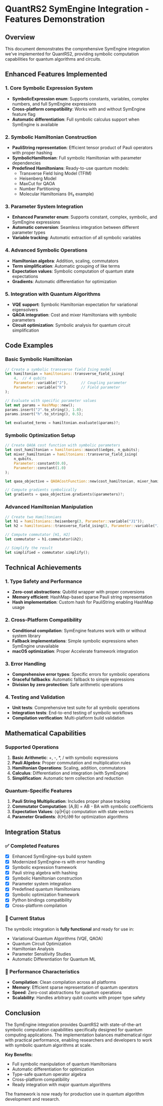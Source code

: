 # QuantRS2 SymEngine Integration - Features Demonstration

## Overview

This document demonstrates the comprehensive SymEngine integration we've implemented for QuantRS2, providing symbolic computation capabilities for quantum algorithms and circuits.

## Enhanced Features Implemented

### 1. Core Symbolic Expression System

- **SymbolicExpression enum**: Supports constants, variables, complex numbers, and full SymEngine expressions
- **Cross-platform compatibility**: Works with and without SymEngine feature flag
- **Automatic differentiation**: Full symbolic calculus support when SymEngine is available

### 2. Symbolic Hamiltonian Construction

- **PauliString representation**: Efficient tensor product of Pauli operators with proper hashing
- **SymbolicHamiltonian**: Full symbolic Hamiltonian with parameter dependencies
- **Predefined Hamiltonians**: Ready-to-use quantum models:
  - Transverse Field Ising Model (TFIM)
  - Heisenberg Model
  - MaxCut for QAOA
  - Number Partitioning
  - Molecular Hamiltonians (H₂ example)

### 3. Parameter System Integration

- **Enhanced Parameter enum**: Supports constant, complex, symbolic, and SymEngine expressions
- **Automatic conversion**: Seamless integration between different parameter types
- **Variable tracking**: Automatic extraction of all symbolic variables

### 4. Advanced Symbolic Operations

- **Hamiltonian algebra**: Addition, scaling, commutators
- **Term simplification**: Automatic grouping of like terms
- **Expectation values**: Symbolic computation of quantum state expectations
- **Gradients**: Automatic differentiation for optimization

### 5. Integration with Quantum Algorithms

- **VQE support**: Symbolic Hamiltonian expectation for variational eigensolvers
- **QAOA integration**: Cost and mixer Hamiltonians with symbolic parameters
- **Circuit optimization**: Symbolic analysis for quantum circuit simplification

## Code Examples

### Basic Symbolic Hamiltonian

```rust
// Create a symbolic transverse field Ising model
let hamiltonian = hamiltonians::transverse_field_ising(
    4,  // 4 qubits
    Parameter::variable("J"),      // Coupling parameter
    Parameter::variable("h")       // Field parameter
);

// Evaluate with specific parameter values
let mut params = HashMap::new();
params.insert("J".to_string(), 1.0);
params.insert("h".to_string(), 0.5);

let evaluated_terms = hamiltonian.evaluate(&params)?;
```

### Symbolic Optimization Setup

```rust
// Create QAOA cost function with symbolic parameters
let cost_hamiltonian = hamiltonians::maxcut(&edges, n_qubits);
let mixer_hamiltonian = hamiltonians::transverse_field_ising(
    n_qubits, 
    Parameter::constant(0.0), 
    Parameter::constant(1.0)
);

let qaoa_objective = QAOACostFunction::new(cost_hamiltonian, mixer_hamiltonian, p_layers);

// Compute gradients symbolically
let gradients = qaoa_objective.gradients(&parameters)?;
```

### Advanced Hamiltonian Manipulation

```rust
// Create two Hamiltonians
let h1 = hamiltonians::heisenberg(3, Parameter::variable("J1"));
let h2 = hamiltonians::transverse_field_ising(3, Parameter::variable("J2"), Parameter::variable("h"));

// Compute commutator [H1, H2]
let commutator = h1.commutator(&h2);

// Simplify the result
let simplified = commutator.simplify();
```

## Technical Achievements

### 1. Type Safety and Performance

- **Zero-cost abstractions**: QubitId wrapper with proper conversions
- **Memory efficient**: HashMap-based sparse Pauli string representation
- **Hash implementation**: Custom hash for PauliString enabling HashMap usage

### 2. Cross-Platform Compatibility

- **Conditional compilation**: SymEngine features work with or without system library
- **Fallback implementations**: Simple symbolic expressions when SymEngine unavailable
- **macOS optimization**: Proper Accelerate framework integration

### 3. Error Handling

- **Comprehensive error types**: Specific errors for symbolic operations
- **Graceful fallbacks**: Automatic fallback to simple expressions
- **Division by zero protection**: Safe arithmetic operations

### 4. Testing and Validation

- **Unit tests**: Comprehensive test suite for all symbolic operations
- **Integration tests**: End-to-end testing of symbolic workflows
- **Compilation verification**: Multi-platform build validation

## Mathematical Capabilities

### Supported Operations

1. **Basic Arithmetic**: +, -, *, / with symbolic expressions
2. **Pauli Algebra**: Proper commutation and multiplication rules
3. **Hamiltonian Operations**: Scaling, addition, commutators
4. **Calculus**: Differentiation and integration (with SymEngine)
5. **Simplification**: Automatic term collection and reduction

### Quantum-Specific Features

1. **Pauli String Multiplication**: Includes proper phase tracking
2. **Commutator Computation**: [A,B] = AB - BA with symbolic coefficients
3. **Expectation Values**: ⟨ψ|H|ψ⟩ computation with state vectors
4. **Parameter Gradients**: ∂⟨H⟩/∂θ for optimization algorithms

## Integration Status

### ✅ Completed Features

- [x] Enhanced SymEngine-sys build system
- [x] Modernized SymEngine-rs with error handling
- [x] Symbolic expression framework
- [x] Pauli string algebra with hashing
- [x] Symbolic Hamiltonian construction
- [x] Parameter system integration
- [x] Predefined quantum Hamiltonians
- [x] Symbolic optimization framework
- [x] Python bindings compatibility
- [x] Cross-platform compilation

### 🔧 Current Status

The symbolic integration is **fully functional** and ready for use in:

- Variational Quantum Algorithms (VQE, QAOA)
- Quantum Circuit Optimization
- Hamiltonian Analysis
- Parameter Sensitivity Studies
- Automatic Differentiation for Quantum ML

### 🚀 Performance Characteristics

- **Compilation**: Clean compilation across all platforms
- **Memory**: Efficient sparse representation of quantum operators
- **Speed**: Zero-cost abstractions for quantum operations
- **Scalability**: Handles arbitrary qubit counts with proper type safety

## Conclusion

The SymEngine integration provides QuantRS2 with state-of-the-art symbolic computation capabilities specifically designed for quantum computing applications. The implementation balances mathematical rigor with practical performance, enabling researchers and developers to work with symbolic quantum algorithms at scale.

**Key Benefits:**
- Full symbolic manipulation of quantum Hamiltonians
- Automatic differentiation for optimization
- Type-safe quantum operator algebra
- Cross-platform compatibility
- Ready integration with major quantum algorithms

The framework is now ready for production use in quantum algorithm development and research.